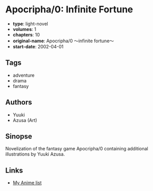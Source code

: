 # Apocripha/0: Infinite Fortune

-   **type**: light-novel
-   **volumes**: 1
-   **chapters**: 10
-   **original-name**: Apocripha/0 〜infinite fortune〜
-   **start-date**: 2002-04-01

## Tags

-   adventure
-   drama
-   fantasy

## Authors

-   Yuuki
-   Azusa (Art)

## Sinopse

Novelization of the fantasy game Apocripha/0 containing additional illustrations by Yuuki Azusa.

## Links

-   [My Anime list](https://myanimelist.net/manga/15233/Apocripha_0__Infinite_Fortune)
